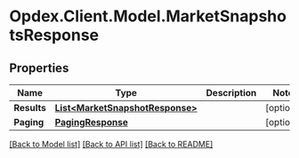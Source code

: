 # Opdex.Client.Model.MarketSnapshotsResponse

## Properties

Name | Type | Description | Notes
------------ | ------------- | ------------- | -------------
**Results** | [**List&lt;MarketSnapshotResponse&gt;**](MarketSnapshotResponse.md) |  | [optional] 
**Paging** | [**PagingResponse**](PagingResponse.md) |  | [optional] 

[[Back to Model list]](../README.md#documentation-for-models) [[Back to API list]](../README.md#documentation-for-api-endpoints) [[Back to README]](../README.md)

